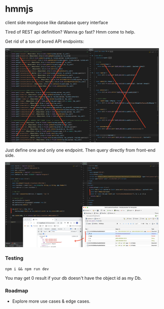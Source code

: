# hmmjs
client side mongoose like database query interface

Tired of REST api definition? Wanna go fast? Hmm come to help.

Get rid of a ton of bored API endpoints:

![](assets/images/ordinal.png)

Just define one and only one endpoint. Then query directly from front-end side.

![](assets/images/hmm.png)

### Testing

`npm i && npm run dev`

You may get 0 result if your db doesn't have the object id as my Db.

### Roadmap
- Explore more use cases & edge cases.
